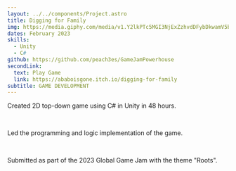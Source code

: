 ```yaml
---
layout: ../../components/Project.astro
title: Digging for Family
img: https://media.giphy.com/media/v1.Y2lkPTc5MGI3NjExZzhvdDFybDkwamV5bjNkbzJtbXFoaXFqMHRhazJjbmJ6dXhyYXltZCZlcD12MV9pbnRlcm5hbF9naWZfYnlfaWQmY3Q9Zw/AZ9ayjT5UC7cTKNmNt/giphy.gif
dates: February 2023
skills:
  - Unity
  - C#
github: https://github.com/peach3es/GameJamPowerhouse
secondLink:
  text: Play Game
  link: https://ababoisgone.itch.io/digging-for-family
subtitle: GAME DEVELOPMENT
---
```

Created 2D top-down game using C# in Unity in 48 hours.

<br />

Led the programming and logic implementation of the game.

<br />

Submitted as part of the 2023 Global Game Jam with the
theme "Roots".
